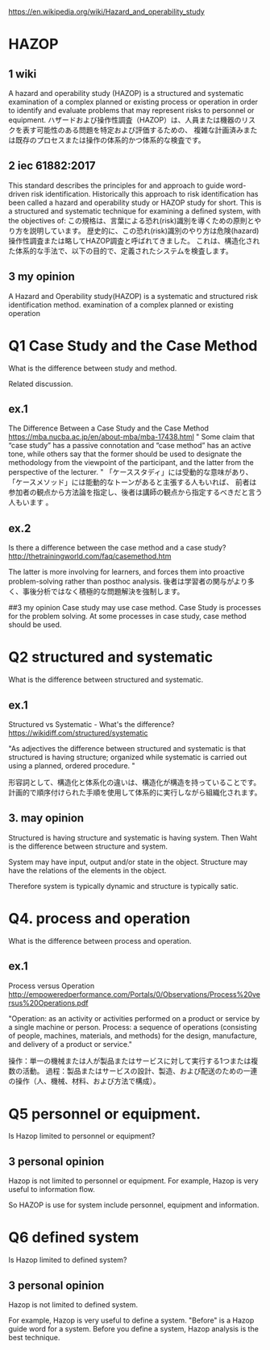 https://en.wikipedia.org/wiki/Hazard_and_operability_study

# HAZOP
## 1 wiki
A hazard and operability study (HAZOP) is a structured and systematic examination 
of a complex planned or existing process or operation in order to identify and evaluate problems 
that may represent risks to personnel or equipment.
ハザードおよび操作性調査（HAZOP）は、人員または機器のリスクを表す可能性のある問題を特定および評価するための、
複雑な計画済みまたは既存のプロセスまたは操作の体系的かつ体系的な検査です。

## 2 iec 61882:2017
This standard describes the principles for and approach to guide word-driven risk identification. 
Historically this approach to risk identification has been called a hazard and operability study or HAZOP study for short. 
This is a structured and systematic technique for examining a defined system, with the objectives of:
この規格は、言葉による恐れ(risk)識別を導くための原則とやり方を説明しています。 
歴史的に、この恐れ(risk)識別のやり方は危険(hazard)操作性調査または略してHAZOP調査と呼ばれてきました。
これは、構造化された体系的な手法で、以下の目的で、定義されたシステムを検査します。

## 3 my opinion
A Hazard and Operability study(HAZOP) is a systematic and structured risk identification method.
examination of a complex planned or existing operation 



# Q1 Case Study and the Case Method
What is the difference between study and method.

Related discussion.

## ex.1
The Difference Between a Case Study and the Case Method
https://mba.nucba.ac.jp/en/about-mba/mba-17438.html
" Some claim that “case study” has a passive connotation and “case method” has an active tone, 
while others say that the former should be used to designate the methodology from the viewpoint of the participant, 
and the latter from the perspective of the lecturer. "
「ケーススタディ」には受動的な意味があり、「ケースメソッド」には能動的なトーンがあると主張する人もいれば、
前者は参加者の観点から方法論を指定し、後者は講師の観点から指定するべきだと言う人もいます 。

## ex.2
Is there a difference between the case method and a case study?
http://thetrainingworld.com/faq/casemethod.htm

The latter is more involving for learners, and forces them into proactive problem-solving rather than posthoc analysis.
後者は学習者の関与がより多く、事後分析ではなく積極的な問題解決を強制します。


##3 my opinion
Case study may use case method. Case Study is processes for the problem solving. 
At some processes in case study, case method should be used.

# Q2 structured and systematic
What is the difference between structured and systematic.

## ex.1
Structured vs Systematic - What's the difference?
https://wikidiff.com/structured/systematic

"As adjectives the difference between structured and systematic is that structured is having structure; 
organized while systematic is carried out using a planned, ordered procedure. "

形容詞として、構造化と体系化の違いは、構造化が構造を持っていることです。 
計画的で順序付けられた手順を使用して体系的に実行しながら組織化されます。

## 3. may opinion
Structured is having structure and systematic is having system.
Then Waht is the difference between structure and system.

System may have input, output and/or state in the object.
Structure may have the relations of the elements in the object.

Therefore system is typically dynamic and structure is typically satic.

# Q4. process and operation
What is the difference between process and operation.

## ex.1 
Process versus Operation
http://empoweredperformance.com/Portals/0/Observations/Process%20versus%20Operations.pdf

"Operation: as an activity or activities performed on a product or service by a single machine or person.
Process: a sequence of operations (consisting of people, machines, materials, and methods) for the design, manufacture, and delivery of a product or service."

操作：単一の機械または人が製品またはサービスに対して実行する1つまたは複数の活動。
過程：製品またはサービスの設計、製造、および配送のための一連の操作（人、機械、材料、および方法で構成）。


# Q5 personnel or equipment.
Is Hazop limited to personnel or equipment?

## 3 personal opinion
Hazop is not limited to personnel or equipment.
For example, Hazop is very useful to information flow.

So HAZOP is use for system include personnel, equipment and information.

# Q6 defined system
Is Hazop limited to defined system?

## 3 personal opinion
Hazop is not limited to defined system.

For example, Hazop is very useful to define a system.
"Before" is a Hazop guide word for a system.
Before you define a system, Hazop analysis is the best technique.


